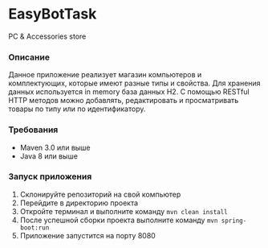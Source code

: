 # EasyBotTask
PC &amp; Accessories store
### Описание
Данное приложение реализует магазин компьютеров и комплектующих, которые имеют разные типы и свойства.
Для хранения данных используется in memory база данных H2. 
С помощью RESTful HTTP методов можно добавлять, редактировать и просматривать товары по типу или по идентификатору.

### Требования
- Maven 3.0 или выше
- Java 8 или выше

### Запуск приложения
1. Склонируйте репозиторий на свой компьютер
2. Перейдите в директорию проекта
3. Откройте терминал и выполните команду `mvn clean install`
4. После успешной сборки проекта выполните команду `mvn spring-boot:run`
5. Приложение запустится на порту 8080
